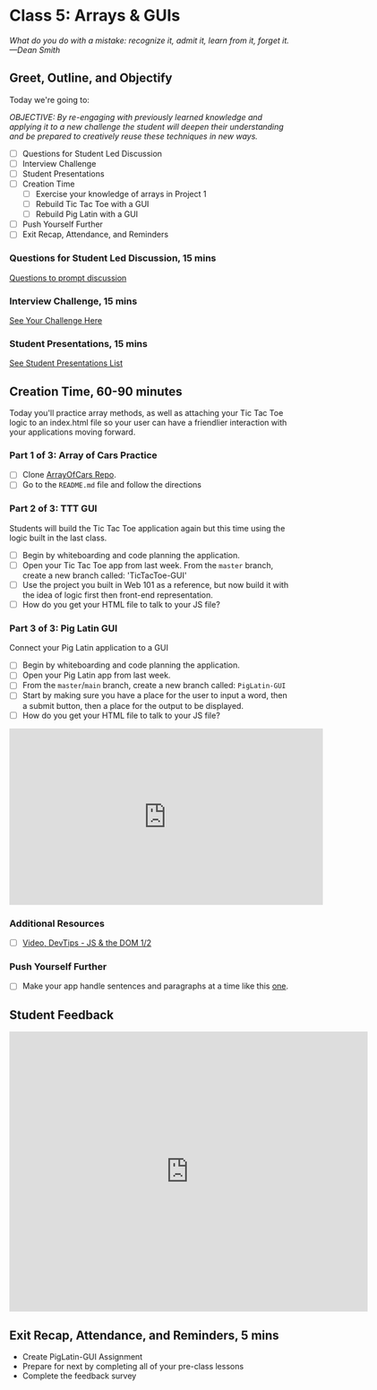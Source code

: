 # Class 5: Arrays & GUIs

<!-- ! HIDE FROM STUDENT; INSTRUCTOR ONLY CONTENT -->
<!-- ## Instructor Only Content - HIDE FROM STUDENTS -->

<!-- ! END INSTRUCTOR ONLY CONTENT -->

*What do you do with a mistake: recognize it, admit it, learn from it, forget it. —Dean Smith*

## Greet, Outline, and Objectify

<!-- SMART: Specific, Measurable, Attainable, Relevant, and Timely. -->
<!-- https://examples.yourdictionary.com/well-written-examples-of-learning-objectives.html -->

Today we're going to:
  
*OBJECTIVE: By re-engaging with previously learned knowledge and applying it to a new challenge the student will deepen their understanding and be prepared to creatively reuse these techniques in new ways.*

- [ ] Questions for Student Led Discussion
- [ ] Interview Challenge
- [ ] Student Presentations
- [ ] Creation Time
    - [ ]  Exercise your knowledge of arrays in Project 1
    - [ ]  Rebuild Tic Tac Toe with a GUI
    - [ ]  Rebuild Pig Latin with a GUI
- [ ] Push Yourself Further
- [ ] Exit Recap, Attendance, and Reminders

### Questions for Student Led Discussion, 15 mins
<!-- This section should be structured with the 5E model: https://lesley.edu/article/empowering-students-the-5e-model-explained -->

[Questions to prompt discussion](./../additionalResources/questionsForDiscussion/qfd-class-5.md)


### Interview Challenge, 15 mins
<!-- The last two E happen here: elaborate and evaluate  -->
<!-- this sections should have a challenge that can be solved with the skills they've learned since their last class. -->
<!-- ! HIDDEN CONTENT: INSTRUCTOR ONLY -->
[See Your Challenge Here](./../additionalResources/interviewChallenges.md)
<!-- ! END HIDDEN CONTENT: INSTRUCTOR ONLY -->

### Student Presentations, 15 mins

[See Student Presentations List](./../additionalResources/studentPresentations.md)

## Creation Time, 60-90 minutes

Today you'll practice array methods, as well as attaching your Tic Tac Toe logic to an index.html file so your user can have a friendlier interaction with your applications moving forward.

### Part 1 of 3: Array of Cars Practice

- [ ] Clone [ArrayOfCars Repo](https://github.com/AustinCodingAcademy/JS211_ArrayPractice).
- [ ] Go to the `README.md` file and follow the directions

### Part 2 of 3: TTT GUI

Students will build the Tic Tac Toe application again but this time using the logic built in the last class.

- [ ] Begin by whiteboarding and code planning the application.
- [ ] Open your Tic Tac Toe app from last week.
From the `master` branch, create a new branch called: 'TicTacToe-GUI'
- [ ] Use the project you built in Web 101 as a reference, but now build it with the idea of logic first then front-end representation.
- [ ] How do you get your HTML file to talk to your JS file?

<!-- #### HIDDEN CONTENT - Legacy Perhaps 

NOTE TO EDITOR: I hid this from learners because of the very last line, which says  "Check out index.html for an idea . . .", but offers no link or explanation for what that index.html file might be (not even in the Campus Manager version). In the version visible to learners I simply removed the line, but didn't want the reference to disappear forever in case there is an appropriate index.html file that should be linked. Thanks! - Rob Watkins.

Students will build the Tic Tac Toe application again but this time using the logic built in the last class.

- [ ] Begin by whiteboarding and code planning the application.
- [ ] Open your Tic Tac Toe app from last week.
- [ ] From the master branch, create a new branch called: 'TicTacToe-GUI'
- [ ] Use the project you built in Web 101 as a reference, but now build it with the idea of logic first then front-end representation.
- [ ] How do you get your HTML file to talk to your JS file?
- [ ] Check out index.html for an idea of how to start this game.

-->
### Part 3 of 3: Pig Latin GUI

Connect your Pig Latin application to a GUI

- [ ] Begin by whiteboarding and code planning the application.
- [ ] Open your Pig Latin app from last week.
- [ ] From the `master`/`main` branch, create a new branch called: `PigLatin-GUI`
- [ ] Start by making sure you have a place for the user to input a word, then a submit button, then a place for the output to be displayed.
- [ ] How do you get your HTML file to talk to your JS file?

<iframe width="560" height="315" src="https://www.youtube.com/embed/kpIOLo11uJg" title="YouTube video player" frameborder="0" allow="accelerometer; autoplay; clipboard-write; encrypted-media; gyroscope; picture-in-picture" allowfullscreen></iframe>

### Additional Resources

- [ ] [Video, DevTips - JS & the DOM 1/2](https://youtu.be/hM9h1wN4rfU)

### Push Yourself Further

- [ ] Make your app handle sentences and paragraphs at a time like this [one](https://funtranslations.com/pig-latin).

## Student Feedback

<iframe src="https://docs.google.com/forms/d/e/1FAIpQLScjuL10i2xFGMWRwkjtgAL8F1Y5ipMPPjtTCDzkO1ZBcxUYZA/viewform?embedded=true" width="640" height="500" frameborder="0" marginheight="0" marginwidth="0">Loading…</iframe>

## Exit Recap, Attendance, and Reminders, 5 mins

* Create PigLatin-GUI Assignment
* Prepare for next by completing all of your pre-class lessons
* Complete the feedback survey

<!-- <iframe id="openedx-zollege" src="https://openedx.zollege.com/feedback" style="width: 100%; height: 500px; border: 0">Browser not compatible.</iframe>
<script src="https://openedx.zollege.com/assets/index.js" type="application/javascript"></script> -->


<!-- TODO Create 3 question exit questions -->

<!-- TODO INSERT Student Feedback From -->

<!-- TODO INSERT *HIDDEN* Instructor Feedback Form -->

<!-- cp workspace/resources/classOutlineTemplate.md docs/module-1/class-3.md -->